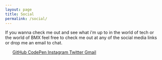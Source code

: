 ```yaml
---
layout: page
title: Social
permalink: /social/
---
```


If you wanna check me out and see what i'm up to in the world of tech or the world of BMX
feel free to check me out at any of the social media links or drop me an email to chat.

<div class="social-contact">
<ul>
  <a href="https://github.com/{{ site.github_username }}">
    <i class="fa fa-github"></i> GitHub
  <a href="https://codepen.io/{{ site.codepen_username }}">
    <i class="fa fa-codepen"></i> CodePen
  <a href="https://instagram.com/{{ site.instagram_username }}">
    <i class="fa fa-instagram"></i> Instagram
  <a href="https://twitter.com/{{ site.twitter_username }}">
    <i class="fa fa-twitter"></i> Twitter
  </a>
  <a href="mailto:stevenjmoxley@gmail.com">
    <i class="fa fa-envelope"></i> Gmail
  <a/>
